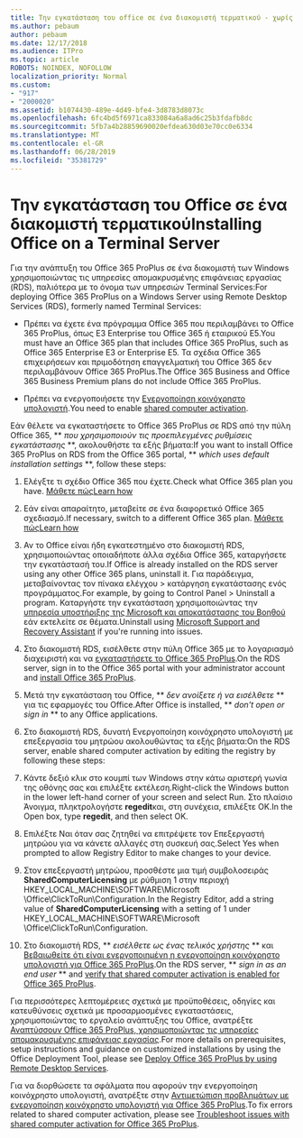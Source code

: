 ```yaml
---
title: Την εγκατάσταση του office σε ένα διακομιστή τερματικού - χωρίς άδεια χρήσης
ms.author: pebaum
author: pebaum
ms.date: 12/17/2018
ms.audience: ITPro
ms.topic: article
ROBOTS: NOINDEX, NOFOLLOW
localization_priority: Normal
ms.custom:
- "917"
- "2000020"
ms.assetid: b1074430-489e-4d49-bfe4-3d8783d8073c
ms.openlocfilehash: 6fc4bd5f6971ca833084a6a8ad6c25b3fdafb8dc
ms.sourcegitcommit: 5fb7a4b28859690020efdea630d03e70cc0e6334
ms.translationtype: MT
ms.contentlocale: el-GR
ms.lasthandoff: 06/28/2019
ms.locfileid: "35381729"
---
```

# <a name="installing-office-on-a-terminal-server"></a><span data-ttu-id="a353f-102">Την εγκατάσταση του Office σε ένα διακομιστή τερματικού</span><span class="sxs-lookup"><span data-stu-id="a353f-102">Installing Office on a Terminal Server</span></span>

<span data-ttu-id="a353f-103">Για την ανάπτυξη του Office 365 ProPlus σε ένα διακομιστή των Windows χρησιμοποιώντας τις υπηρεσίες απομακρυσμένης επιφάνειας εργασίας (RDS), παλιότερα με το όνομα των υπηρεσιών Terminal Services:</span><span class="sxs-lookup"><span data-stu-id="a353f-103">For deploying Office 365 ProPlus on a Windows Server using Remote Desktop Services (RDS), formerly named Terminal Services:</span></span>
  
- <span data-ttu-id="a353f-104">Πρέπει να έχετε ένα πρόγραμμα Office 365 που περιλαμβάνει το Office 365 ProPlus, όπως E3 Enterprise του Office 365 ή εταιρικού E5.</span><span class="sxs-lookup"><span data-stu-id="a353f-104">You must have an Office 365 plan that includes Office 365 ProPlus, such as Office 365 Enterprise E3 or Enterprise E5.</span></span> <span data-ttu-id="a353f-105">Τα σχέδια Office 365 επιχειρήσεων και πριμοδότηση επαγγελματική του Office 365 δεν περιλαμβάνουν Office 365 ProPlus.</span><span class="sxs-lookup"><span data-stu-id="a353f-105">The Office 365 Business and Office 365 Business Premium plans do not include Office 365 ProPlus.</span></span>

- <span data-ttu-id="a353f-106">Πρέπει να ενεργοποιήσετε την [Ενεργοποίηση κοινόχρηστο υπολογιστή](https://docs.microsoft.com/DeployOffice/overview-of-shared-computer-activation-for-office-365-proplus).</span><span class="sxs-lookup"><span data-stu-id="a353f-106">You need to enable [shared computer activation](https://docs.microsoft.com/DeployOffice/overview-of-shared-computer-activation-for-office-365-proplus).</span></span>

<span data-ttu-id="a353f-107">Εάν θέλετε να εγκαταστήσετε το Office 365 ProPlus σε RDS από την πύλη Office 365, \*\* *που χρησιμοποιούν τις προεπιλεγμένες ρυθμίσεις εγκατάστασης* \*\*, ακολουθήστε τα εξής βήματα:</span><span class="sxs-lookup"><span data-stu-id="a353f-107">If you want to install Office 365 ProPlus on RDS from the Office 365 portal, \*\* *which uses default installation settings* \*\*, follow these steps:</span></span>
  
1. <span data-ttu-id="a353f-108">Ελέγξτε τι σχέδιο Office 365 που έχετε.</span><span class="sxs-lookup"><span data-stu-id="a353f-108">Check what Office 365 plan you have.</span></span> [<span data-ttu-id="a353f-109">Μάθετε πώς</span><span class="sxs-lookup"><span data-stu-id="a353f-109">Learn how</span></span>](https://docs.microsoft.com/office365/admin/admin-overview/what-subscription-do-i-have)

2. <span data-ttu-id="a353f-110">Εάν είναι απαραίτητο, μεταβείτε σε ένα διαφορετικό Office 365 σχεδιασμό.</span><span class="sxs-lookup"><span data-stu-id="a353f-110">If necessary, switch to a different Office 365 plan.</span></span> [<span data-ttu-id="a353f-111">Μάθετε πώς</span><span class="sxs-lookup"><span data-stu-id="a353f-111">Learn how</span></span>](https://docs.microsoft.com/office365/admin/subscriptions-and-billing/switch-to-a-different-plan)

3. <span data-ttu-id="a353f-112">Αν το Office είναι ήδη εγκατεστημένο στο διακομιστή RDS, χρησιμοποιώντας οποιαδήποτε άλλα σχέδια Office 365, καταργήσετε την εγκατάστασή του.</span><span class="sxs-lookup"><span data-stu-id="a353f-112">If Office is already installed on the RDS server using any other Office 365 plans, uninstall it.</span></span> <span data-ttu-id="a353f-113">Για παράδειγμα, μεταβαίνοντας τον πίνακα ελέγχου \> κατάργηση εγκατάστασης ενός προγράμματος.</span><span class="sxs-lookup"><span data-stu-id="a353f-113">For example, by going to Control Panel \> Uninstall a program.</span></span> <span data-ttu-id="a353f-114">Καταργήστε την εγκατάσταση χρησιμοποιώντας την [υπηρεσία υποστήριξης της Microsoft και αποκατάστασης του Βοηθού](https://aka.ms/SARA-OfficeUninstall-Alchemy) εάν εκτελείτε σε θέματα.</span><span class="sxs-lookup"><span data-stu-id="a353f-114">Uninstall using [Microsoft Support and Recovery Assistant](https://aka.ms/SARA-OfficeUninstall-Alchemy) if you're running into issues.</span></span>

4. <span data-ttu-id="a353f-115">Στο διακομιστή RDS, εισέλθετε στην πύλη Office 365 με το λογαριασμό διαχειριστή και να [εγκαταστήσετε το Office 365 ProPlus](https://portal.office.com/OLS/MySoftware.aspx).</span><span class="sxs-lookup"><span data-stu-id="a353f-115">On the RDS server, sign in to the Office 365 portal with your administrator account and [install Office 365 ProPlus](https://portal.office.com/OLS/MySoftware.aspx).</span></span>

5. <span data-ttu-id="a353f-116">Μετά την εγκατάσταση του Office, \*\* *δεν ανοίξετε ή να εισέλθετε* \*\* για τις εφαρμογές του Office.</span><span class="sxs-lookup"><span data-stu-id="a353f-116">After Office is installed, \*\* *don't open or sign in* \*\* to any Office applications.</span></span>

6. <span data-ttu-id="a353f-117">Στο διακομιστή RDS, δυνατή Ενεργοποίηση κοινόχρηστο υπολογιστή με επεξεργασία του μητρώου ακολουθώντας τα εξής βήματα:</span><span class="sxs-lookup"><span data-stu-id="a353f-117">On the RDS server, enable shared computer activation by editing the registry by following these steps:</span></span>

1. <span data-ttu-id="a353f-118">Κάντε δεξιό κλικ στο κουμπί των Windows στην κάτω αριστερή γωνία της οθόνης σας και επιλέξτε εκτέλεση.</span><span class="sxs-lookup"><span data-stu-id="a353f-118">Right-click the Windows button in the lower left-hand corner of your screen and select Run.</span></span> <span data-ttu-id="a353f-119">Στο πλαίσιο Άνοιγμα, πληκτρολογήστε **regedit**και, στη συνέχεια, επιλέξτε OK.</span><span class="sxs-lookup"><span data-stu-id="a353f-119">In the Open box, type **regedit**, and then select OK.</span></span>

2. <span data-ttu-id="a353f-120">Επιλέξτε Ναι όταν σας ζητηθεί να επιτρέψετε τον Επεξεργαστή μητρώου για να κάνετε αλλαγές στη συσκευή σας.</span><span class="sxs-lookup"><span data-stu-id="a353f-120">Select Yes when prompted to allow Registry Editor to make changes to your device.</span></span>

3. <span data-ttu-id="a353f-121">Στον επεξεργαστή μητρώου, προσθέστε μια τιμή συμβολοσειράς **SharedComputerLicensing** με ρύθμιση 1 στην περιοχή HKEY_LOCAL_MACHINE\SOFTWARE\Microsoft \Office\ClickToRun\Configuration.</span><span class="sxs-lookup"><span data-stu-id="a353f-121">In the Registry Editor, add a string value of **SharedComputerLicensing** with a setting of 1 under HKEY_LOCAL_MACHINE\SOFTWARE\Microsoft \Office\ClickToRun\Configuration.</span></span>

7. <span data-ttu-id="a353f-122">Στο διακομιστή RDS, \*\* *εισέλθετε ως ένας τελικός χρήστης* \*\* και [Βεβαιωθείτε ότι είναι ενεργοποιημένη η ενεργοποίηση κοινόχρηστο υπολογιστή για Office 365 ProPlus](https://docs.microsoft.com/DeployOffice/troubleshoot-issues-with-shared-computer-activation-for-office-365-proplus#verify-that-activation-for-office-365-proplus-succeeded).</span><span class="sxs-lookup"><span data-stu-id="a353f-122">On the RDS server, \*\* *sign in as an end user* \*\* and [verify that shared computer activation is enabled for Office 365 ProPlus](https://docs.microsoft.com/DeployOffice/troubleshoot-issues-with-shared-computer-activation-for-office-365-proplus#verify-that-activation-for-office-365-proplus-succeeded).</span></span>

<span data-ttu-id="a353f-123">Για περισσότερες λεπτομέρειες σχετικά με προϋποθέσεις, οδηγίες και κατευθύνσεις σχετικά με προσαρμοσμένες εγκαταστάσεις, χρησιμοποιώντας το εργαλείο ανάπτυξης του Office, ανατρέξτε [Αναπτύσσουν Office 365 ProPlus, χρησιμοποιώντας τις υπηρεσίες απομακρυσμένης επιφάνειας εργασίας](https://docs.microsoft.com/DeployOffice/deploy-office-365-proplus-by-using-remote-desktop-services).</span><span class="sxs-lookup"><span data-stu-id="a353f-123">For more details on prerequisites, setup instructions and guidance on customized installations by using the Office Deployment Tool, please see [Deploy Office 365 ProPlus by using Remote Desktop Services](https://docs.microsoft.com/DeployOffice/deploy-office-365-proplus-by-using-remote-desktop-services).</span></span>
  
<span data-ttu-id="a353f-124">Για να διορθώσετε τα σφάλματα που αφορούν την ενεργοποίηση κοινόχρηστο υπολογιστή, ανατρέξτε στην [Αντιμετώπιση προβλημάτων με ενεργοποίηση κοινόχρηστο υπολογιστή για Office 365 ProPlus](https://docs.microsoft.com/DeployOffice/troubleshoot-issues-with-shared-computer-activation-for-office-365-proplus).</span><span class="sxs-lookup"><span data-stu-id="a353f-124">To fix errors related to shared computer activation, please see [Troubleshoot issues with shared computer activation for Office 365 ProPlus](https://docs.microsoft.com/DeployOffice/troubleshoot-issues-with-shared-computer-activation-for-office-365-proplus).</span></span>
  